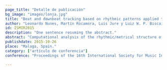```yaml
---
page_title: "Detalle de publicación"
bg_image: "images/lonja.jpg" 
title: "Beat and downbeat tracking based on rhythmic patterns applied to the uruguayan candombe drumming."  
author: "Leonardo Nunes, Martín Rocamora, Luis Jure y Luiz W. P. Biscainho"  
id: ISMIR2015
description: "One sentence resuming the abstract."  
abstract: "Computational analysis of the rhythmic/metrical structure of music from recorded audio is a hot research topic in music information retrieval. Recent research has explored the explicit modeling of characteristic rhythmic patterns as a way to improve upon existing beat--tracking algorithms, which typically fail on dealing with syncopated or polyrhythmic music. This work takes the Uruguayan Candombe drumming (an afro--rooted rhythm from Latin America) as a case study. After analyzing the aspects that make this music genre troublesome for usual algorithmic approaches and describing its basic rhythmic patterns, the paper proposes a supervised scheme for rhythmic pattern tracking that aims at finding the metric structure from a Candombe recording, including beat and downbeat phases. Then it evaluates and compares the performance of the method with those of general--purpose beat--tracking algorithms through a set of experiments involving a database of annotated recordings totaling over two hours of audio. The results of this work reinforce the advantages of tracking rhythmic patterns (possibly learned from annotated music) when it comes to automatically following complex rhythms. A software implementation of the proposal as well as the annotated database utilized are available to the research community with the publication of this paper."  
publishdate: 2015-10-26  
place: "Malaga, Spain."  
category: ["artículo de conferencia"]  
conference: "Proceedings of the 16th International Society for Music Information Retrieval Conference (ISMIR 2015)"  

---
```


